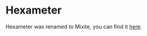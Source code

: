# Hexameter
Hexameter was renamed to Mixite, you can find it [here](https://github.com/Hexworks/mixite).
